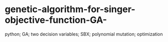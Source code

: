 # genetic-algorithm-for-singer-objective-function-GA-
python; GA; two decision variables; SBX; polynomial mutation; optimization

